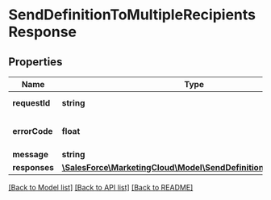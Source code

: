 # SendDefinitionToMultipleRecipientsResponse

## Properties
Name | Type | Description | Notes
------------ | ------------- | ------------- | -------------
**requestId** | **string** | The ID of the request | [optional] 
**errorCode** | **float** | The specific error code | [optional] 
**message** | **string** |  | [optional] 
**responses** | [**\SalesForce\MarketingCloud\Model\SendDefinitionResponseItem[]**](SendDefinitionResponseItem.md) |  | [optional] 

[[Back to Model list]](../README.md#documentation-for-models) [[Back to API list]](../README.md#documentation-for-api-endpoints) [[Back to README]](../README.md)


